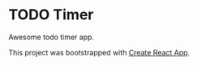 # TODO Timer
Awesome todo timer app.




This project was bootstrapped with [Create React App](https://github.com/facebook/create-react-app).

